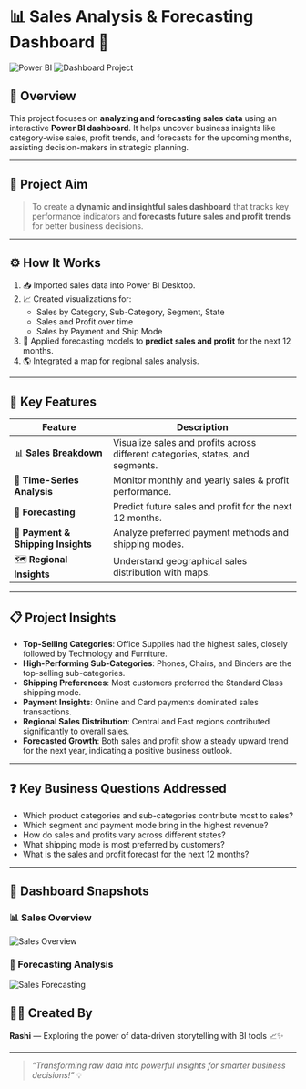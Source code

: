 # 📊 Sales Analysis & Forecasting Dashboard 🚀

![Power BI](https://img.shields.io/badge/Built%20With-Power%20BI-yellow?style=for-the-badge&logo=powerbi)
![Dashboard Project](https://img.shields.io/badge/Project-Type%3A%20Dashboard-lightgrey?style=for-the-badge)

## 📌 Overview

This project focuses on **analyzing and forecasting sales data** using an interactive **Power BI dashboard**. It helps uncover business insights like category-wise sales, profit trends, and forecasts for the upcoming months, assisting decision-makers in strategic planning.

---

## 🎯 Project Aim

> To create a **dynamic and insightful sales dashboard** that tracks key performance indicators and **forecasts future sales and profit trends** for better business decisions.

---

## ⚙️ How It Works

1. 📥 Imported sales data into Power BI Desktop.
2. 📈 Created visualizations for:
   - Sales by Category, Sub-Category, Segment, State
   - Sales and Profit over time
   - Sales by Payment and Ship Mode
3. 🔮 Applied forecasting models to **predict sales and profit** for the next 12 months.
4. 🌎 Integrated a map for regional sales analysis.

---

## 🔑 Key Features

| Feature | Description |
|--------|-------------|
| 📊 **Sales Breakdown** | Visualize sales and profits across different categories, states, and segments. |
| 📅 **Time-Series Analysis** | Monitor monthly and yearly sales & profit performance. |
| 🔮 **Forecasting** | Predict future sales and profit for the next 12 months. |
| 🛒 **Payment & Shipping Insights** | Analyze preferred payment methods and shipping modes. |
| 🗺️ **Regional Insights** | Understand geographical sales distribution with maps. |

---

## 📋 Project Insights

- **Top-Selling Categories**: Office Supplies had the highest sales, closely followed by Technology and Furniture.
- **High-Performing Sub-Categories**: Phones, Chairs, and Binders are the top-selling sub-categories.
- **Shipping Preferences**: Most customers preferred the Standard Class shipping mode.
- **Payment Insights**: Online and Card payments dominated sales transactions.
- **Regional Sales Distribution**: Central and East regions contributed significantly to overall sales.
- **Forecasted Growth**: Both sales and profit show a steady upward trend for the next year, indicating a positive business outlook.



---

## ❓ Key Business Questions Addressed

- Which product categories and sub-categories contribute most to sales?
- Which segment and payment mode bring in the highest revenue?
- How do sales and profits vary across different states?
- What shipping mode is most preferred by customers?
- What is the sales and profit forecast for the next 12 months?

---


## 📸 Dashboard Snapshots

### 📊 Sales Overview
![Sales Overview](./sales-overview.png)

### 🔮 Forecasting Analysis
![Sales Forecasting](./forecasting.png)

## 🙋‍♀️ Created By

**Rashi** — Exploring the power of data-driven storytelling with BI tools 📈✨

---

> _“Transforming raw data into powerful insights for smarter business decisions!”_ 💡
